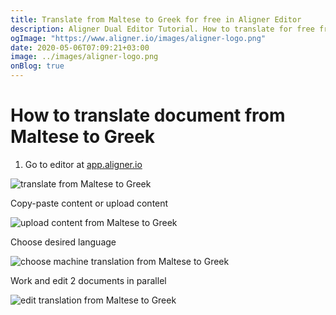 ```yaml
---
title: Translate from Maltese to Greek for free in Aligner Editor
description: Aligner Dual Editor Tutorial. How to translate for free from Maltese to Greek. Aligner is multilingual document management platform. 
ogImage: "https://www.aligner.io/images/aligner-logo.png"
date: 2020-05-06T07:09:21+03:00
image: ../images/aligner-logo.png
onBlog: true
---
```


# How to translate document from Maltese to Greek

1. Go to editor at [app.aligner.io](https://app.aligner.io "Aligner App web page")

![translate from Maltese to Greek](../aligner-blank-editor.png "translate from Maltese to Greek")

Copy-paste content or upload content

![upload content from Maltese to Greek](../aligner-uploaded-document.png "upload content from Maltese to Greek")

Choose desired language

![choose machine translation from Maltese to Greek](../aligner-language-dropdown.png "choose machine translation from Maltese to Greek")

Work and edit 2 documents in parallel

![edit translation from Maltese to Greek](../aligner-double-sitded-editor.png "edit translation from Maltese to Greek")

